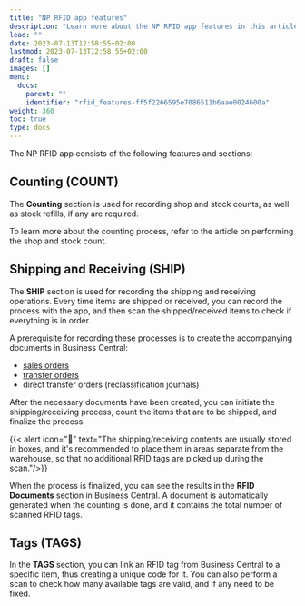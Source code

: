 ```yaml
---
title: "NP RFID app features"
description: "Learn more about the NP RFID app features in this article."
lead: ""
date: 2023-07-13T12:58:55+02:00
lastmod: 2023-07-13T12:58:55+02:00
draft: false
images: []
menu:
  docs:
    parent: ""
    identifier: "rfid_features-ff5f2266595e7086511b6aae0024600a"
weight: 360
toc: true
type: docs
---
```


The NP RFID app consists of the following features and sections:

## Counting (COUNT)

The **Counting** section is used for recording shop and stock counts, as well as stock refills, if any are required. 

To learn more about the counting process, refer to the article on performing the shop and stock count.

## Shipping and Receiving (SHIP)

The **SHIP** section is used for recording the shipping and receiving operations. Every time items are shipped or received, you can record the process with the app, and then scan the shipped/received items to check if everything is in order. 

A prerequisite for recording these processes is to create the accompanying documents in Business Central:

- [<ins>sales orders<ins>](https://learn.microsoft.com/en-us/dynamics365/business-central/sales-how-sell-products)
- [<ins>transfer orders<ins>](https://learn.microsoft.com/en-us/dynamics365/business-central/inventory-how-transfer-between-locations)
- direct transfer orders (reclassification journals)

After the necessary documents have been created, you can initiate the shipping/receiving process, count the items that are to be shipped, and finalize the process. 

  {{< alert icon="📝" text="The shipping/receiving contents are usually stored in boxes, and it's recommended to place them in areas separate from the warehouse, so that no additional RFID tags are picked up during the scan."/>}}

When the process is finalized, you can see the results in the **RFID Documents** section in Business Central. A document is automatically generated when the counting is done, and it contains the total number of scanned RFID tags. 

## Tags (TAGS)

In the **TAGS** section, you can link an RFID tag from Business Central to a specific item, thus creating a unique code for it. You can also perform a scan to check how many available tags are valid, and if any need to be fixed. 
